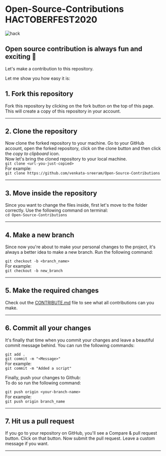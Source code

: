 # Open-Source-Contributions   HACTOBERFEST2020   

![hack](https://user-images.githubusercontent.com/48166328/94787275-ba253600-03ef-11eb-8822-6b34943e9104.jpeg)


## Open source contribution is always fun and exciting :star_struck:

Let's make a contribution to this repository.

Let me show you how easy it is:

## 1. Fork this repository

Fork this repository by clicking on the fork button on the top of this page.
This will create a copy of this repository in your account.

---

## 2. Clone the repository

Now clone the forked repository to your machine. Go to your GitHub account, open the forked repository, click on the clone button and then click the _copy to clipboard_ icon.  
Now let's bring the cloned repository to your local machine.  
`git clone <url-you-just-copied>`  
For example:  
` git clone https://github.com/venkata-sreeram/Open-Source-Contributions `

---

## 3. Move inside the repository

Since you want to change the files inside, first let's move to the folder correctly. Use the following command on terminal:  
`cd Open-Source-Contributions`

---

## 4. Make a new branch

Since now you're about to make your personal changes to the project, it's always a better idea to make a new branch. Run the following command:

`git checkout -b <branch_name>`  
For example:  
`git checkout -b new_branch`

---

## 5. Make the required changes

Check out the [CONTRIBUTE.md](/contribute.md) file to see what all contributions can you make.

---

## 6. Commit all your changes

It's finally that time when you commit your changes and leave a beautiful commit message behind. You can run the following commands:

`git add .`  
`git commit -m "<Message>"`  
For example:  
`git commit -m "Added a script"`

Finally, push your changes to Github:  
To do so run the following command:

`git push origin <your-branch-name>`  
For example:  
`git push origin branch_name`

---

## 7. Hit us a pull request

If you go to your repository on GitHub, you'll see a Compare & pull request button. Click on that button.
Now submit the pull request. Leave a custom message if you want.

---


